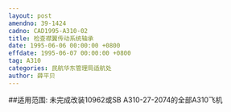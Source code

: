 ```yaml
---
layout: post
amendno: 39-1424
cadno: CAD1995-A310-02
title: 检查襟翼传动系统轴承
date: 1995-06-06 00:00:00 +0800
effdate: 1995-06-07 00:00:00 +0800
tag: A310
categories: 民航华东管理局适航处
author: 薛平贝
---
```


##适用范围:
未完成改装10962或SB A310-27-2074的全部A310飞机

